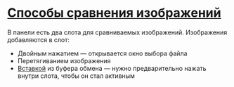 # [Способы сравнения изображений](https://pixhub-int.github.io/imageDiffComparison/)

В панели есть два слота для сравниваемых изображений. Изображения добавляются в слот:

* Двойным нажатием — открывается окно выбора файла
* Перетягиванием изображения
* [Вставкой](https://github.com/Ser-Gen/paste.js) из буфера обмена — нужно предварительно нажать внутри слота, чтобы он стал активным
